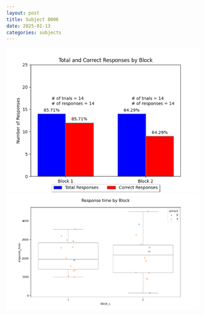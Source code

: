 ```yaml
---
layout: post
title: Subject 8006
date: 2025-01-13
categories: subjects
---
```


![](data/8006/run-19/8006_ATS_responses.png)
![](data/8006/run-19/8006_ATS_rt.png)
